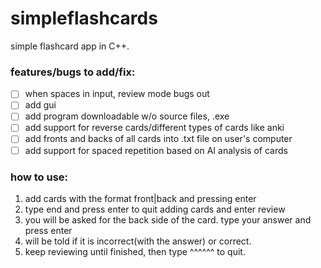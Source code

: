 # simpleflashcards
simple flashcard app in C++.

### features/bugs to add/fix:
- [ ] when spaces in input, review mode bugs out
- [ ] add gui
- [ ] add program downloadable w/o source files, .exe
- [ ] add support for reverse cards/different types of cards like anki
- [ ] add fronts and backs of all cards into .txt file on user's computer
- [ ] add support for spaced repetition based on AI analysis of cards

### how to use:
1. add cards with the format front|back and pressing enter
2. type end and press enter to quit adding cards and enter review
3. you will be asked for the back side of the card. type your answer and press enter
4. will be told if it is incorrect(with the answer) or correct.
5. keep reviewing until finished, then type ^^^^^^ to quit.
